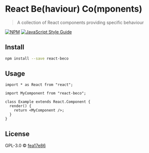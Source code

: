 # React Be(haviour) Co(mponents)

> A collection of React components providing specific behaviour

[![NPM](https://img.shields.io/npm/v/react-beco.svg)](https://www.npmjs.com/package/react-beco) [![JavaScript Style Guide](https://img.shields.io/badge/code_style-standard-brightgreen.svg)](https://standardjs.com)

## Install

```bash
npm install --save react-beco
```

## Usage

```tsx
import * as React from "react";

import MyComponent from "react-beco";

class Example extends React.Component {
  render() {
    return <MyComponent />;
  }
}
```

## License

GPL-3.0 © [fea17e86](https://github.com/fea17e86)
